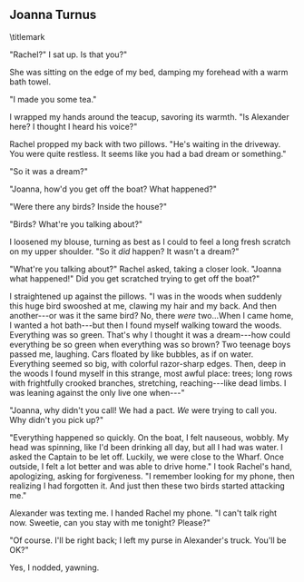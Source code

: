 ## Joanna Turnus
\titlemark

"Rachel?" I sat up. Is that you?"

She was sitting on the edge of my bed, damping my forehead with a warm
bath towel.

"I made you some tea."

I wrapped my hands around the teacup, savoring its warmth. "Is Alexander
here? I thought I heard his voice?"

Rachel propped my back with two pillows. "He's waiting in the driveway.
You were quite restless. It seems like you had a bad dream or
something."

"So it was a dream?"

"Joanna, how'd you get off the boat? What happened?"

"Were there any birds? Inside the house?"

"Birds? What're you talking about?"

I loosened my blouse, turning as best as I could to feel a long fresh
scratch on my upper shoulder. "So it *did* happen? It wasn't a dream?"

"What're you talking about?" Rachel asked, taking a closer look. "Joanna
what happened!" Did you get scratched trying to get off the boat?"

I straightened up against the pillows. "I was in the woods when suddenly
this huge bird swooshed at me, clawing my hair and my back. And then
another---or was it the same bird? No, there *were* two...When I came
home, I wanted a hot bath---but then I found myself walking toward the
woods. Everything was so green. That's why I thought it was a
dream---how could everything be so green when everything was so brown?
Two teenage boys passed me, laughing. Cars floated by like bubbles, as
if on water. Everything seemed so big, with colorful razor-sharp edges.
Then, deep in the woods I found myself in this strange, most awful
place: trees; long rows with frightfully crooked branches, stretching,
reaching---like dead limbs. I was leaning against the only live one
when---\"

"Joanna, why didn't you call! We had a pact. *We* were trying to call
you. Why didn't you pick up?"

"Everything happened so quickly. On the boat, I felt nauseous, wobbly.
My head was spinning, like I'd been drinking all day, but all I had was
water. I asked the Captain to be let off. Luckily, we were close to the
Wharf. Once outside, I felt a lot better and was able to drive home." I
took Rachel's hand, apologizing, asking for forgiveness. "I remember
looking for my phone, then realizing I had forgotten it. And just then
these two birds started attacking me."

Alexander was texting me. I handed Rachel my phone. "I can't talk right
now. Sweetie, can you stay with me tonight? Please?"

"Of course. I'll be right back; I left my purse in Alexander's truck.
You'll be OK?"

Yes, I nodded, yawning.

